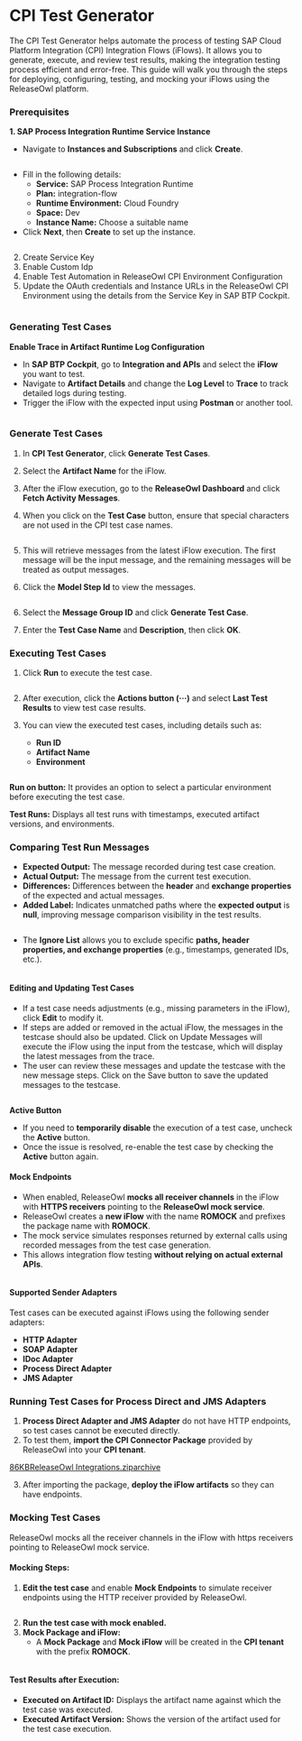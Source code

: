 # CPI Test Generator

The CPI Test Generator helps automate the process of testing SAP Cloud Platform Integration (CPI) Integration Flows (iFlows). It allows you to generate, execute, and review test results, making the integration testing process efficient and error-free. This guide will walk you through the steps for deploying, configuring, testing, and mocking your iFlows using the ReleaseOwl platform.

### **Prerequisites** <a href="#pdf-page-ahecdlthytd4fxld4qwa-prerequisites" id="pdf-page-ahecdlthytd4fxld4qwa-prerequisites"></a>

**1. SAP Process Integration Runtime Service Instance**

* Navigate to **Instances and Subscriptions** and click **Create**.

<figure><img src="../../.gitbook/assets/image (6) (1) (1) (1) (1).png" alt=""><figcaption></figcaption></figure>

* Fill in the following details:
  * **Service:** SAP Process Integration Runtime
  * **Plan:** integration-flow
  * **Runtime Environment:** Cloud Foundry
  * **Space:** Dev
  * **Instance Name:** Choose a suitable name
* Click **Next**, then **Create** to set up the instance.

<figure><img src="../../.gitbook/assets/image (1) (1) (1) (1) (1) (1) (1) (1) (1).png" alt=""><figcaption></figcaption></figure>

2. Create Service Key
3. Enable Custom Idp
4. Enable Test Automation in ReleaseOwl CPI Environment Configuration
5. Update the OAuth credentials and Instance URLs in the ReleaseOwl CPI Environment using the details from the Service Key in SAP BTP Cockpit.

<figure><img src="../../.gitbook/assets/image (2) (1) (1) (1) (1) (1) (1) (1).png" alt=""><figcaption></figcaption></figure>

### **Generating Test Cases** <a href="#pdf-page-ahecdlthytd4fxld4qwa-generating-test-cases" id="pdf-page-ahecdlthytd4fxld4qwa-generating-test-cases"></a>

**Enable Trace in Artifact Runtime Log Configuration**

* In **SAP BTP Cockpit**, go to **Integration and APIs** and select the **iFlow** you want to test.
* Navigate to **Artifact Details** and change the **Log Level** to **Trace** to track detailed logs during testing.
* Trigger the iFlow with the expected input using **Postman** or another tool.

<figure><img src="../../.gitbook/assets/image (67).png" alt=""><figcaption></figcaption></figure>

### **Generate Test Cases**

1. In **CPI Test Generator**, click **Generate Test Cases**.
2. Select the **Artifact Name** for the iFlow.
3. After the iFlow execution, go to the **ReleaseOwl Dashboard** and click **Fetch Activity Messages**.





4. When you click on the **Test Case** button, ensure that special characters are not used in the CPI test case names.&#x20;

<figure><img src="../../.gitbook/assets/image (1083).png" alt=""><figcaption></figcaption></figure>

5. This will retrieve messages from the latest iFlow execution. The first message will be the input message, and the remaining messages will be treated as output messages.



6. Click the **Model Step Id** to view the messages.

<figure><img src="../../.gitbook/assets/image (68).png" alt=""><figcaption></figcaption></figure>

6. Select the **Message Group ID** and click **Generate Test Case**.



7. Enter the **Test Case Name** and **Description**, then click **OK**.

### **Executing Test Cases** <a href="#pdf-page-ahecdlthytd4fxld4qwa-executing-test-cases" id="pdf-page-ahecdlthytd4fxld4qwa-executing-test-cases"></a>

1. Click **Run** to execute the test case.

<figure><img src="../../.gitbook/assets/image (69).png" alt=""><figcaption></figcaption></figure>

2. After execution, click the **Actions button (···)** and select **Last Test Results** to view test case results.
3.  You can view the executed test cases, including details such as:

    * **Run ID**
    * **Artifact Name**
    * **Environment**

    <figure><img src="../../.gitbook/assets/image (70).png" alt=""><figcaption></figcaption></figure>

**Run on button:** It provides an option to select a particular environment before executing the test case.

**Test Runs:** Displays all test runs with timestamps, executed artifact versions, and environments.

### **Comparing Test Run Messages**

* **Expected Output:** The message recorded during test case creation.
* **Actual Output:** The message from the current test execution.
* **Differences:** Differences between the **header** and **exchange properties** of the expected and actual messages.
* **Added Label:** Indicates unmatched paths where the **expected output** is **null**, improving message comparison visibility in the test results.

<figure><img src="../../.gitbook/assets/image (1084).png" alt=""><figcaption></figcaption></figure>

* The **Ignore List** allows you to exclude specific **paths, header properties, and exchange properties** (e.g., timestamps, generated IDs, etc.).

<figure><img src="../../.gitbook/assets/image (71).png" alt=""><figcaption></figcaption></figure>

#### **Editing and Updating Test Cases** <a href="#pdf-page-ahecdlthytd4fxld4qwa-editing-and-updating-test-cases" id="pdf-page-ahecdlthytd4fxld4qwa-editing-and-updating-test-cases"></a>

* If a test case needs adjustments (e.g., missing parameters in the iFlow), click **Edit** to modify it.
* If steps are added or removed in the actual iFlow, the messages in the testcase should also be updated. Click on Update Messages will execute the iFlow using the input from the testcase, which will display the latest messages from the trace.
* The user can review these messages and update the testcase with the new message steps. Click on the Save button to save the updated messages to the testcase.

<figure><img src="../../.gitbook/assets/image (72).png" alt=""><figcaption></figcaption></figure>

**Active Button**

* If you need to **temporarily disable** the execution of a test case, uncheck the **Active** button.
* Once the issue is resolved, re-enable the test case by checking the **Active** button again.

#### **Mock Endpoints** <a href="#pdf-page-ahecdlthytd4fxld4qwa-mock-endpoints" id="pdf-page-ahecdlthytd4fxld4qwa-mock-endpoints"></a>

* When enabled, ReleaseOwl **mocks all receiver channels** in the iFlow with **HTTPS receivers** pointing to the **ReleaseOwl mock service**.
* ReleaseOwl creates a **new iFlow** with the name **ROMOCK** and prefixes the package name with **ROMOCK**.
* The mock service simulates responses returned by external calls using recorded messages from the test case generation.
* This allows integration flow testing **without relying on actual external APIs**.

<figure><img src="../../.gitbook/assets/image (73).png" alt=""><figcaption></figcaption></figure>

#### **Supported Sender Adapters** <a href="#pdf-page-ahecdlthytd4fxld4qwa-supported-sender-adapters" id="pdf-page-ahecdlthytd4fxld4qwa-supported-sender-adapters"></a>

Test cases can be executed against iFlows using the following sender adapters:

* **HTTP Adapter**
* **SOAP Adapter**
* **IDoc Adapter**
* **Process Direct Adapter**
* **JMS Adapter**

### **Running Test Cases for Process Direct and JMS Adapters** <a href="#pdf-page-ahecdlthytd4fxld4qwa-running-test-cases-for-process-direct-and-jms-adapters" id="pdf-page-ahecdlthytd4fxld4qwa-running-test-cases-for-process-direct-and-jms-adapters"></a>

1. **Process Direct Adapter and JMS Adapter** do not have HTTP endpoints, so test cases cannot be executed directly.
2. To test them, **import the CPI Connector Package** provided by ReleaseOwl into your **CPI tenant**.

[86KBReleaseOwl Integrations.ziparchive](https://1890383800-files.gitbook.io/~/files/v0/b/gitbook-x-prod.appspot.com/o/spaces%2FDWyxe6hm5vqosFaByVgs%2Fuploads%2FSoq8ezi7D2ASogp1Jmzd%2FReleaseOwl%20Integrations.zip?alt=media\&token=ca7a467a-9cf2-4e1f-b2ba-e4e1bdbedd97)

3. After importing the package, **deploy the iFlow artifacts** so they can have endpoints.

### **Mocking Test Cases** <a href="#pdf-page-ahecdlthytd4fxld4qwa-mocking-test-cases" id="pdf-page-ahecdlthytd4fxld4qwa-mocking-test-cases"></a>

ReleaseOwl mocks all the receiver channels in the iFlow with https receivers pointing to ReleaseOwl mock service.

#### **Mocking Steps:**

1. **Edit the test case** and enable **Mock Endpoints** to simulate receiver endpoints using the HTTP receiver provided by ReleaseOwl.

<figure><img src="../../.gitbook/assets/image (74).png" alt=""><figcaption></figcaption></figure>

2. **Run the test case with mock enabled.**
3. **Mock Package and iFlow:**
   * A **Mock Package** and **Mock iFlow** will be created in the **CPI tenant** with the prefix **ROMOCK**.

<figure><img src="https://open.gitbook.com/~gitbook/image?url=https%3A%2F%2F1890383800-files.gitbook.io%2F%7E%2Ffiles%2Fv0%2Fb%2Fgitbook-x-prod.appspot.com%2Fo%2Fspaces%252FDWyxe6hm5vqosFaByVgs%252Fuploads%252Fjt6dpB8Ft6TrUofmpzX9%252Fimage.png%3Falt%3Dmedia%26token%3D60341cb7-5638-49e1-a7c1-ca8674b9653c&#x26;width=768&#x26;dpr=4&#x26;quality=100&#x26;sign=f89fa19a&#x26;sv=2" alt=""><figcaption></figcaption></figure>

#### **Test Results after Execution:**

* **Executed on Artifact ID:** Displays the artifact name against which the test case was executed.
* **Executed Artifact Version:** Shows the version of the artifact used for the test case execution.

<figure><img src="https://open.gitbook.com/~gitbook/image?url=https%3A%2F%2F1890383800-files.gitbook.io%2F%7E%2Ffiles%2Fv0%2Fb%2Fgitbook-x-prod.appspot.com%2Fo%2Fspaces%252FDWyxe6hm5vqosFaByVgs%252Fuploads%252FzG3aFFSnhzgWQgQtWI1P%252Fimage.png%3Falt%3Dmedia%26token%3Ddf8679cd-f220-41eb-85e4-97f728bbaff8&#x26;width=768&#x26;dpr=4&#x26;quality=100&#x26;sign=4da042d7&#x26;sv=2" alt=""><figcaption></figcaption></figure>
